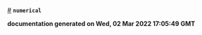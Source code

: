 
<a href="#module_numerical" name="module_numerical">#</a> <code>**numerical**</code>


**documentation generated on Wed, 02 Mar 2022 17:05:49 GMT**
